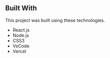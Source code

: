 


## Built With


This project was built using these technologies.

- React.js
- Node.js
- CSS3
- VsCode
- Vercel


